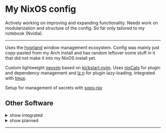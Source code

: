 # My NixOS config

Actively working on improving and expanding functionality.
Needs work on modularization and structure of the config.
So far only tailored to my notebook (Nvidia).

______________________________________________________________________

Uses the [hyprland](https://github.com/hyprwm/Hyprland) window management ecosystem. Config was mainly just copy-pasted from my Arch install and has random leftover some stuff in it that did not make it into my NixOS install yet.

Custom lightweight [neovim](https://github.com/neovim/neovim) based on [kickstart.nvim](https://github.com/nvim-lua/kickstart.nvim). Uses [nixCats](https://github.com/BirdeeHub/nixCats-nvim) for plugin and dependency management and [lz.n](https://github.com/nvim-neorocks/lz.n) for plugin lazy-loading. Integrated with [tmux](https://github.com/tmux/tmux).

Setup for management of secrets with [sops-nix](https://github.com/Mic92/sops-nix)

## Other Software

<details>
  <summary>show integrated</summary>

- [zsh](https://www.zsh.org/)
- [kitty](https://github.com/kovidgoyal/kitty)
- custom hardened [Firefox](https://hg.mozilla.org/mozilla-central/), addons included
- [custom](https://github.com/fufexan/dotfiles) [ags](https://github.com/Aylur/ags) bar
- Steam
- Discord
- [YouTube Music](https://github.com/th-ch/youtube-music)

</details>

<details>
  <summary>show planned</summary>

- add [hyprspace](https://github.com/KZDKM/Hyprspace)
- ags widgets
- switch to [Wezterm](https://github.com/wez/wezterm)?

</details>

______________________________________________________________________
